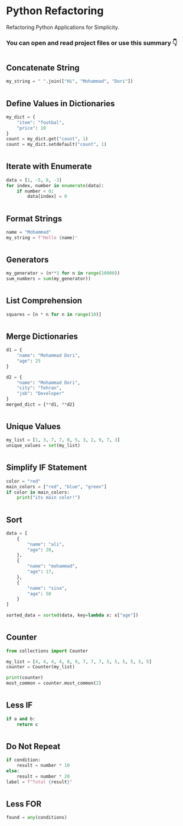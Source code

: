 # Python Refactoring

Refactoring Python Applications for Simplicity.

### You can open and read project files or use this summary 👇

#

## Concatenate String

```python
my_string = " ".join(["Hi", "Mohammad", "Dori"])
```

#

## Define Values in Dictionaries

```python
my_dict = {
    "item": "footbal",
    "price": 10
}
count = my_dict.get("count", 1)
count = my_dict.setdefault("count", 1)
```

#

## Iterate with Enumerate

```python
data = [1, -5, 8, -3]
for index, number in enumerate(data):
    if number < 0:
        data[index] = 0
```

#

## Format Strings

```python
name = "Mohammad"
my_string = f"Hello {name}"
```

#

## Generators

```python
my_generator = (n**3 for n in range(10000))
sum_numbers = sum(my_generator))
```

#

## List Comprehension

```python
squares = [n * n for n in range(10)]

```

#

## Merge Dictionaries

```python
d1 = {
    "name": "Mohammad Dori",
    "age": 25
}

d2 = {
    "name": "Mohammad Dori",
    "city": "Tehran",
    "job": "Developer"
}
merged_dict = {**d1, **d2}
```

#

## Unique Values

```python
my_list = [1, 3, 7, 7, 8, 5, 3, 2, 9, 7, 3]
unique_values = set(my_list)
```

#

## Simplify IF Statement

```python
color = "red"
main_colors = ["red", "blue", "green"]
if color in main_colors:
    print("its main color!")
```

#

## Sort

```python
data = [
    {
        "name": "ali",
        "age": 20,
    },
    {
        "name": "mohammad",
        "age": 17,
    },
    {
        "name": "sina",
        "age": 50
    }
]

sorted_data = sorted(data, key=lambda x: x["age"])
```

#

## Counter

```python
from collections import Counter

my_list = [4, 4, 4, 4, 8, 9, 7, 7, 7, 5, 5, 5, 5, 5, 5]
counter = Counter(my_list)

print(counter)
most_common = counter.most_common(2)

```

#

## Less IF

```python
if a and b:
    return c
```

#

## Do Not Repeat

```python
if condition:
    result = number * 10
else:
    result = number * 20
label = f"Total {result}"
```

#

## Less FOR

```python
found = any(conditions)
```
